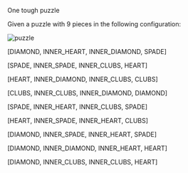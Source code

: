One tough puzzle

Given a puzzle with 9 pieces in the following configuration:

![puzzle](https://raw.github.com/dougdroper/puzzle/attempt_2/puzzle.png)

[DIAMOND, INNER_HEART, INNER_DIAMOND, SPADE]

[SPADE, INNER_SPADE, INNER_CLUBS, HEART]

[HEART, INNER_DIAMOND, INNER_CLUBS, CLUBS]

[CLUBS, INNER_CLUBS, INNER_DIAMOND, DIAMOND]

[SPADE, INNER_HEART, INNER_CLUBS, SPADE]

[HEART, INNER_SPADE, INNER_HEART, CLUBS]

[DIAMOND, INNER_SPADE, INNER_HEART, SPADE]

[DIAMOND, INNER_DIAMOND, INNER_HEART, HEART]

[DIAMOND, INNER_CLUBS, INNER_CLUBS, HEART]